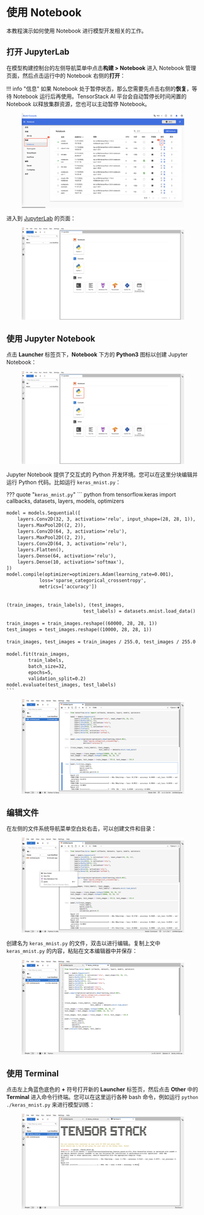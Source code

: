 # 使用 Notebook

本教程演示如何使用 Notebook 进行模型开发相关的工作。

## 打开 JupyterLab

在模型构建控制台的左侧导航菜单中点击**构建 > Notebook** 进入 Notebook 管理页面，然后点击运行中的 Notebook 右侧的**打开**：

!!! info "信息"
    如果 Notebook 处于暂停状态，那么您需要先点击右侧的**恢复**，等待 Notebook 运行后再使用。TensorStack AI 平台会自动暂停长时间闲置的 Notebook 以释放集群资源，您也可以主动暂停 Notebook。

<figure class="screenshot">
  <img alt="notebook-manage" src="../assets/guide/develop-and-test-model/use-notebook/notebook-manage.png" class="screenshot"/>
</figure>

进入到 [JupyterLab](https://jupyter.org/) 的页面：

<figure class="screenshot">
  <img alt="jupyterLab" src="../assets/guide/develop-and-test-model/use-notebook/jupyterLab.png" class="screenshot"/>
</figure>

## 使用 Jupyter Notebook

点击 **Launcher** 标签页下，**Notebook** 下方的 **Python3** 图标以创建 Jupyter Notebook：

<figure class="screenshot">
  <img alt="jupyterLab-select-notebook" src="../assets/guide/develop-and-test-model/use-notebook/jupyterLab-select-notebook.png" class="screenshot"/>
</figure>

Jupyter Notebook 提供了交互式的 Python 开发环境。您可以在这里分块编辑并运行 Python 代码。比如运行 `keras_mnist.py`：

??? quote "`keras_mnist.py`"
    ``` python
    from tensorflow.keras import callbacks, datasets, layers, models, optimizers

    model = models.Sequential([
        layers.Conv2D(32, 3, activation='relu', input_shape=(28, 28, 1)),
        layers.MaxPool2D((2, 2)),
        layers.Conv2D(64, 3, activation='relu'),
        layers.MaxPool2D((2, 2)),
        layers.Conv2D(64, 3, activation='relu'),
        layers.Flatten(),
        layers.Dense(64, activation='relu'),
        layers.Dense(10, activation='softmax'),
    ])
    model.compile(optimizer=optimizers.Adam(learning_rate=0.001),
                loss='sparse_categorical_crossentropy',
                metrics=['accuracy'])


    (train_images, train_labels), (test_images,
                                test_labels) = datasets.mnist.load_data()

    train_images = train_images.reshape((60000, 28, 28, 1))
    test_images = test_images.reshape((10000, 28, 28, 1))

    train_images, test_images = train_images / 255.0, test_images / 255.0

    model.fit(train_images,
            train_labels,
            batch_size=32,
            epochs=5,
            validation_split=0.2)
    model.evaluate(test_images, test_labels)
    ```

<figure class="screenshot">
  <img alt="jupyterLab-notebook" src="../assets/guide/develop-and-test-model/use-notebook/jupyterLab-notebook.png" class="screenshot"/>
</figure>

## 编辑文件

在左侧的文件系统导航菜单空白处右击，可以创建文件和目录：

<figure class="screenshot">
  <img alt="jupyterLab-newfile" src="../assets/guide/develop-and-test-model/use-notebook/jupyterLab-newfile.png" class="screenshot"/>
</figure>

创建名为 `keras_mnist.py` 的文件，双击以进行编辑。复制上文中 `keras_mnist.py` 的内容，粘贴在文本编辑器中并保存：

<figure class="screenshot">
  <img alt="jupyterLab-editor" src="../assets/guide/develop-and-test-model/use-notebook/jupyterLab-editor.png" class="screenshot"/>
</figure>

## 使用 Terminal

点击左上角蓝色底色的 **+** 符号打开新的 **Launcher** 标签页，然后点击 **Other** 中的 **Terminal** 进入命令行终端。您可以在这里运行各种 bash 命令，例如运行 `python ./keras_mnist.py` 来进行模型训练：

<figure class="screenshot">
  <img alt="jupyterLab-terminal" src="../assets/guide/develop-and-test-model/use-notebook/jupyterLab-terminal.png" class="screenshot"/>
</figure>
